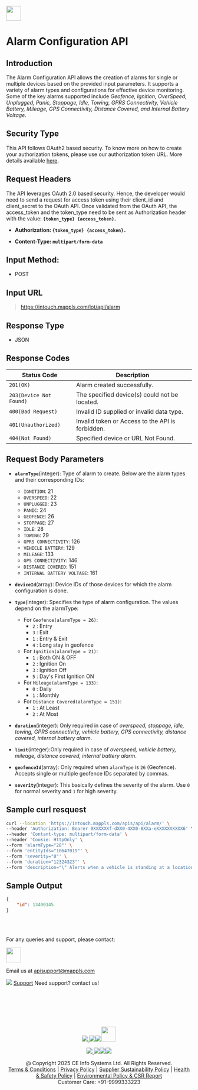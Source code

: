
[<img src="https://about.mappls.com/about/images/MAPPLS-MapmyIndia-logo.png" height="40"/> </p>](https://about.mappls.com/api/)

# Alarm Configuration API
 
## **Introduction** 

The Alarm Configuration API allows the creation of alarms for single or multiple devices based on the provided input parameters. It supports a variety of alarm types and configurations for effective device monitoring. Some of the key alarms supported include *Geofence, Ignition, OverSpeed, Unplugged, Panic, Stoppage, Idle, Towing, GPRS Connectivity, Vehicle Battery, Mileage, GPS Connectivity, Distance Covered, and Internal Battery Voltage*.

## **Security Type**
This API follows OAuth2 based security. To know more on how to create your authorization tokens, please use our authorization token URL. More details available [here](https://github.com/mappls-api/mappls-rest-apis/tree/main/mappls-token-generation-api).

## **Request Headers**

The API leverages OAuth 2.0 based security. Hence, the developer would need to send a request for access token using their client_id and client_secret to the OAuth API. Once validated from the OAuth API, the access_token and the token_type need to be sent as Authorization header with the value: **`{token_type} {access_token}`.**

- **Authorization: `{token_type} {access_token}.`**

- **Content-Type: `multipart/form-data`**

## **Input Method:** 
- POST

## **Input URL**

> https://intouch.mappls.com/iot/api/alarm


## **Response Type**
- JSON

## **Response Codes**

| **Status Code** | **Description** |
| --- | --- |
| `201(OK)` | Alarm created successfully. |
| `203(Device Not Found)` | The specified device(s) could not be located. |
| `400(Bad Request)` | Invalid ID supplied or invalid data type. |
| `401(Unauthorized)` | Invalid token or Access to the API is forbidden. |
| `404(Not Found)` | Specified device or URL Not Found. |

## **Request Body Parameters**

- **`alarmType`**(integer): Type of alarm to create. Below are the alarm types and their corresponding IDs:
    - `IGNITION`: 21  
    - `OVERSPEED`: 22  
    - `UNPLUGGED`: 23  
    - `PANIC`: 24  
    - `GEOFENCE`: 26  
    - `STOPPAGE`: 27  
    - `IDLE`: 28  
    - `TOWING`: 29  
    - `GPRS CONNECTIVITY`: 126  
    - `VEHICLE BATTERY`: 129  
    - `MILEAGE`: 133  
    - `GPS CONNECTIVITY`: 146  
    - `DISTANCE COVERED`: 151  
    - `INTERNAL BATTERY VOLTAGE`: 161 

- **`deviceId`**(array): Device IDs of those devices for which the alarm configuration is done.

- **`type`**(integer): Specifies the type of alarm configuration. The values depend on the alarmType: 
    - For `Geofence(alarmType = 26)`:  
      - `2` : Entry  
      - `3` : Exit  
      - `1` : Entry & Exit  
      - `4` : Long stay in geofence  
    - For `Ignition(alarmType = 21)`:  
      - `1` : Both ON & OFF  
      - `2` : Ignition On  
      - `3` : Ignition Off  
      - `5` : Day's First Ignition ON  
    - For `Mileage(alarmType = 133)`:  
      - `0` : Daily  
      - `1` : Monthly  
    - For `Distance Covered(alarmType = 151)`:  
      - `1` : At Least  
      - `2` : At Most  

- **`duration`**(integer): Only required in case of *overspeed, stoppage, idle, towing, GPRS connectivity, vehicle battery, GPS connectivity, distance covered, internal battery alarm*.

- **`limit`**(integer):Only required in case of *overspeed, vehicle battery, mileage, distance covered, internal battery alarm*. 

- **`geofenceId`**(array): Only required when `alarmType` is `26` (Geofence). Accepts single or multiple geofence IDs separated by commas. 

- **`severity`**(integer): This basically defines the severity of the alarm. Use `0` for normal severity and `1` for high severity.

## **Sample curl resquest**

```bash
curl --location 'https://intouch.mappls.com/apis/api/alarm/' \
--header 'Authorization: Bearer 0XXXXXXf-dXX0-4XX0-8XXa-eXXXXXXXXXX6' \
--header 'Contant-type: multipart/form-data' \
--header 'Cookie: HttpOnly' \
--form 'alarmType="28"' \
--form 'entityIds="10647019"' \
--form 'severity="0"' \
--form 'duration="12324323"' \
--form 'description="\" Alerts when a vehicle is standing at a location for a prefixed time of 12324323 Sec. This time can be customized by you.\""'
```

## **Sample Output**

```json
{
    "id": 13400145
}
```


<br></br>

For any queries and support, please contact: 

[<img src="https://about.mappls.com/images/mappls-logo.svg" height="40"/> </p>](https://about.mappls.com/api/)
Email us at [apisupport@mappls.com](mailto:apisupport@mappls.com)


![](https://www.mapmyindia.com/api/img/icons/support.png)
[Support](https://about.mappls.com/contact/)
Need support? contact us!

<br></br>


<br></br>

[<p align="center"> <img src="https://www.mapmyindia.com/api/img/icons/stack-overflow.png"/> ](https://stackoverflow.com/questions/tagged/mappls-api)[![](https://www.mapmyindia.com/api/img/icons/blog.png)](https://about.mappls.com/blog/)[![](https://www.mapmyindia.com/api/img/icons/gethub.png)](https://github.com/Mappls-api)[<img src="https://mmi-api-team.s3.ap-south-1.amazonaws.com/API-Team/npm-logo.one-third%5B1%5D.png" height="40"/> </p>](https://www.npmjs.com/org/mapmyindia) 



[<p align="center"> <img src="https://www.mapmyindia.com/june-newsletter/icon4.png"/> ](https://www.facebook.com/Mapplsofficial)[![](https://www.mapmyindia.com/june-newsletter/icon2.png)](https://twitter.com/mappls)[![](https://www.mapmyindia.com/newsletter/2017/aug/llinkedin.png)](https://www.linkedin.com/company/mappls/)[![](https://www.mapmyindia.com/june-newsletter/icon3.png)](https://www.youtube.com/channel/UCAWvWsh-dZLLeUU7_J9HiOA)




<div align="center">@ Copyright 2025 CE Info Systems Ltd. All Rights Reserved.</div>

<div align="center"> <a href="https://about.mappls.com/api/terms-&-conditions">Terms & Conditions</a> | <a href="https://about.mappls.com/about/privacy-policy">Privacy Policy</a> | <a href="https://about.mappls.com/pdf/mapmyIndia-sustainability-policy-healt-labour-rules-supplir-sustainability.pdf">Supplier Sustainability Policy</a> | <a href="https://about.mappls.com/pdf/Health-Safety-Management.pdf">Health & Safety Policy</a> | <a href="https://about.mappls.com/pdf/Environment-Sustainability-Policy-CSR-Report.pdf">Environmental Policy & CSR Report</a>

<div align="center">Customer Care: +91-9999333223</div>


